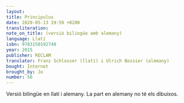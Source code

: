 ```yaml
---
layout:
title: Principulus
date: 2020-05-13 19:59 +0200
transliteration:
note_on_title: (versió bilingüe amb alemany)
language: Llatí
isbn: 9783150192740
year: 2015
publisher: RECLAM
translator: Franz Schlosser (llatí) i Ulrich Bossier (alemany)
bought: Internet
brought_by: Jo
number: 56
---
```


Versió bilingüe en llatí i alemany. La part en alemany no té els dibuixos.

